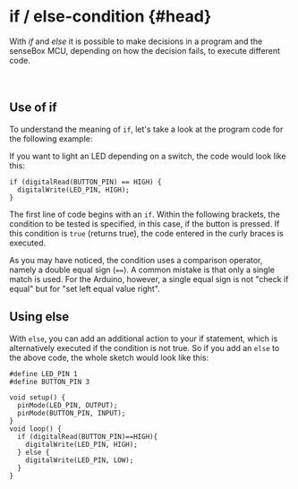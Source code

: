 # if / else-condition {#head}

<div class="description">With <i>if</i> and <i>else</i> it is possible to make decisions in a program and the senseBox MCU, depending on how the decision fails, to execute different code.
</div>
<div class="line">
    <br>
    <br>
</div>

## Use of if
To understand the meaning of `if`, let's take a look at the program code for the following example:

If you want to light an LED depending on a switch, the code would look like this:

```arduino
if (digitalRead(BUTTON_PIN) == HIGH) {
  digitalWrite(LED_PIN, HIGH);
}
```

The first line of code begins with an `if`. Within the following brackets, the condition to be tested is specified, in this case, if the button is pressed. If this condition is `true` (returns true), the code entered in the curly braces is executed.

As you may have noticed, the condition uses a comparison operator, namely a double equal sign (`==`). A common mistake is that only a single match is used. For the Arduino, however, a single equal sign is not "check if equal" but for "set left equal value right".

## Using else
With `else`, you can add an additional action to your if statement, which is alternatively executed if the condition is not true. So if you add an `else` to the above code, the whole sketch would look like this:

```arduino
#define LED_PIN 1
#define BUTTON_PIN 3

void setup() {
  pinMode(LED_PIN, OUTPUT);
  pinMode(BUTTON_PIN, INPUT);
}
void loop() {
  if (digitalRead(BUTTON_PIN)==HIGH){
    digitalWrite(LED_PIN, HIGH);
  } else {
    digitalWrite(LED_PIN, LOW);
  }
}
```
